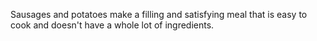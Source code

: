 Sausages and potatoes make a filling and satisfying meal that is easy to cook and doesn't have a whole lot of ingredients.